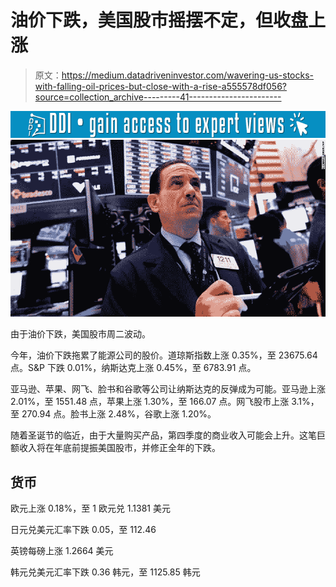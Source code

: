 # 油价下跌，美国股市摇摆不定，但收盘上涨

> 原文：<https://medium.datadriveninvestor.com/wavering-us-stocks-with-falling-oil-prices-but-close-with-a-rise-a555578df056?source=collection_archive---------41----------------------->

[![](img/470461fd7115b7be6636b48da0b8d556.png)](http://www.track.datadriveninvestor.com/1B9E)![](img/787a2e4251effa38232a491493bb3de7.png)

由于油价下跌，美国股市周二波动。

今年，油价下跌拖累了能源公司的股价。道琼斯指数上涨 0.35%，至 23675.64 点。S&P 下跌 0.01%，纳斯达克上涨 0.45%，至 6783.91 点。

亚马逊、苹果、网飞、脸书和谷歌等公司让纳斯达克的反弹成为可能。亚马逊上涨 2.01%，至 1551.48 点，苹果上涨 1.30%，至 166.07 点。网飞股市上涨 3.1%，至 270.94 点。脸书上涨 2.48%，谷歌上涨 1.20%。

随着圣诞节的临近，由于大量购买产品，第四季度的商业收入可能会上升。这笔巨额收入将在年底前提振美国股市，并修正全年的下跌。

## 货币

欧元上涨 0.18%，至 1 欧元兑 1.1381 美元

日元兑美元汇率下跌 0.05，至 112.46

英镑每磅上涨 1.2664 美元

韩元兑美元汇率下跌 0.36 韩元，至 1125.85 韩元